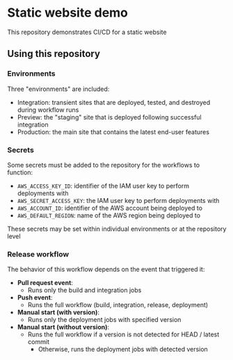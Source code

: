 # Static website demo

This repository demonstrates CI/CD for a static website

## Using this repository

### Environments

Three "environments" are included:
- Integration: transient sites that are deployed, tested, and destroyed during workflow runs
- Preview: the "staging" site that is deployed following successful integration
- Production: the main site that contains the latest end-user features

### Secrets

Some secrets must be added to the repository for the workflows to function:
- `AWS_ACCESS_KEY_ID`: identifier of the IAM user key to perform deployments with
- `AWS_SECRET_ACCESS_KEY`: the IAM user key to perform deployments with
- `AWS_ACCOUNT_ID`: identifier of the AWS account being deployed to
- `AWS_DEFAULT_REGION`: name of the AWS region being deployed to

These secrets may be set within individual environments or at the repository level

### Release workflow

The behavior of this workflow depends on the event that triggered it:
- **Pull request event**: 
  - Runs only the build and integration jobs
- **Push event**: 
  - Runs the full workflow (build, integration, release, deployment)
- **Manual start (with version)**: 
  - Runs only the deployment jobs with specified version
- **Manual start (without version)**:
  - Runs the full workflow if a version is not detected for HEAD / latest commit
    - Otherwise, runs the deployment jobs with detected version
